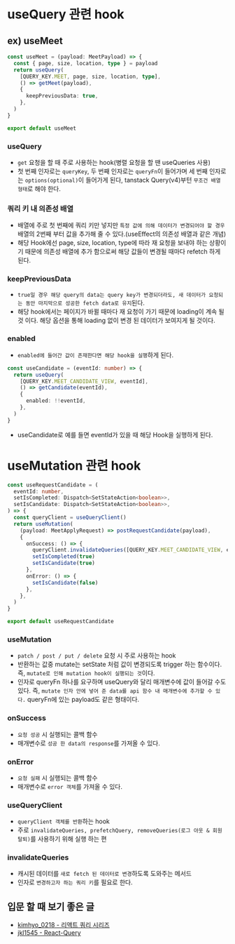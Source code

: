 # useQuery 관련 hook

## ex) useMeet

```ts
const useMeet = (payload: MeetPayload) => {
  const { page, size, location, type } = payload
  return useQuery(
    [QUERY_KEY.MEET, page, size, location, type],
    () => getMeet(payload),
    {
      keepPreviousData: true,
    },
  )
}

export default useMeet
```

### useQuery

- `get` 요청을 할 때 주로 사용하는 hook(병렬 요청을 할 땐 useQueries 사용)
- 첫 번째 인자로는 `queryKey`, 두 번째 인자로는 `queryFn`이 들어가며 세 번째 인자로는 `options(optional)`이 들어가게 된다, tanstack Query(v4)부턴 `무조건 배열 형태`로 해야 한다.

### 쿼리 키 내 의존성 배열

- 배열에 주로 첫 번째에 쿼리 키만 넣지만 `특정 값에 의해 데이터가 변경되어야 할 경우` 배열의 2번째 부터 값을 추가해 줄 수 있다.(useEffect의 의존성 배열과 같은 개념)
- 해당 Hook에선 page, size, location, type에 따라 재 요청을 보내야 하는 상황이기 때문에 의존성 배열에 추가 함으로써 해당 값들이 변경될 때마다 refetch 하게 된다.

### keepPreviousData

- `true일 경우 해당 query의 data는 query key가 변경되더라도, 새 데이터가 요청되는 동안 마지막으로 성공한 fetch data로 유지`된다.
- 해당 hook에서는 페이지가 바뀔 때마다 재 요청이 가기 때문에 loading이 계속 될 것 이다. 해당 옵션을 통해 loading 없이 변경 된 데이터가 보여지게 될 것이다.

### enabled

- `enabled에 들어간 값이 존재한다면 해당 hook을 실행`하게 된다.

```ts
const useCandidate = (eventId: number) => {
  return useQuery(
    [QUERY_KEY.MEET_CANDIDATE_VIEW, eventId],
    () => getCandidate(eventId),
    {
      enabled: !!eventId,
    },
  )
}
```

- useCandidate로 예를 들면 eventId가 있을 때 해당 Hook을 실행하게 된다.

# useMutation 관련 hook

```ts
const useRequestCandidate = (
  eventId: number,
  setIsCompleted: Dispatch<SetStateAction<boolean>>,
  setIsCandidate: Dispatch<SetStateAction<boolean>>,
) => {
  const queryClient = useQueryClient()
  return useMutation(
    (payload: MeetApplyRequest) => postRequestCandidate(payload),
    {
      onSuccess: () => {
        queryClient.invalidateQueries([QUERY_KEY.MEET_CANDIDATE_VIEW, eventId])
        setIsCompleted(true)
        setIsCandidate(true)
      },
      onError: () => {
        setIsCandidate(false)
      },
    },
  )
}

export default useRequestCandidate
```

### useMutation

- `patch / post / put / delete` 요청 시 주로 사용하는 hook
- 반환하는 값중 mutate는 setState 처럼 값이 변경되도록 trigger 하는 함수이다. 즉, `mutate로 인해 mutation hook이 실행되는 것`이다.
- 인자로 queryFn 하나를 요구하며 useQuery와 달리 매개변수에 값이 들어갈 수도 있다. 즉, `mutate 인자 안에 넣어 준 data를 api 함수 내 매개변수에 추가할 수 있다.` queryFn에 있는 payload도 같은 형태이다.

### onSuccess

- `요청 성공` 시 실행되는 콜백 함수
- 매개변수로 `성공 한 data의 response`를 가져올 수 있다.

### onError

- `요청 실패` 시 실행되는 콜백 함수
- 매개변수로 `error 객체`를 가져올 수 있다.

### useQueryClient

- `queryClient 객체를 반환`하는 hook
- 주로 `invalidateQueries, prefetchQuery, removeQueries(로그 아웃 & 회원 탈퇴)`를 사용하기 위해 실행 하는 편

### invalidateQueries

- 캐시된 데이터를 `새로 fetch 된 데이터로 변경`하도록 도와주는 메서드
- 인자로 `변경하고자 하는 쿼리 키`를 필요로 한다.

## 입문 할 때 보기 좋은 글

- [kimhyo_0218 - 리액트 쿼리 시리즈](https://velog.io/@kimhyo_0218/React-Query-%EB%A6%AC%EC%95%A1%ED%8A%B8-%EC%BF%BC%EB%A6%AC-%EC%8B%9C%EC%9E%91%ED%95%98%EA%B8%B0-useQuery)
- [jkl1545 - React-Query](https://velog.io/@jkl1545/React-Query)
